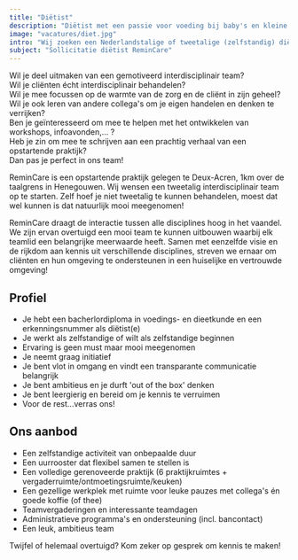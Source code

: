 ```yaml
---
title: "Diëtist"
description: "Diëtist met een passie voor voeding bij baby's en kleine kinderen of het begeleiden van vrouwen voor, tijdens of na hun zwangerschap"
image: "vacatures/diet.jpg"
intro: "Wij zoeken een Nederlandstalige of tweetalige (zelfstandig) diëtist(e) met een passie voor voeding bij baby's en kleine kinderen of het begeleiden van vrouwen voor, tijdens of na hun zwangerschap."
subject: "Sollicitatie diëtist ReminCare"
---
```


Wil je deel uitmaken van een gemotiveerd interdisciplinair team?\
Wil je cliënten écht interdisciplinair behandelen?\
Wil je mee focussen op de warmte van de zorg en de cliënt in zijn geheel?\
Wil je ook leren van andere collega's om je eigen handelen en denken te verrijken?\
Ben je geïnteresseerd om mee te helpen met het ontwikkelen van workshops, infoavonden,... ?\
Heb je zin om mee te schrijven aan een prachtig verhaal van een opstartende praktijk?\
Dan pas je perfect in ons team!

ReminCare is een opstartende praktijk gelegen te Deux-Acren, 1km over de taalgrens in Henegouwen. Wij wensen een tweetalig interdisciplinair team op te starten. Zelf hoef je niet tweetalig te kunnen behandelen, moest dat wel kunnen is dat natuurlijk mooi meegenomen!

ReminCare draagt de interactie tussen alle disciplines hoog in het vaandel. We zijn ervan overtuigd een mooi team te kunnen uitbouwen waarbij elk teamlid een belangrijke meerwaarde heeft. Samen met eenzelfde visie en de rijkdom aan kennis uit verschillende disciplines, streven we ernaar om cliënten en hun omgeving te ondersteunen in een huiselijke en vertrouwde omgeving!

## Profiel

- Je hebt een bacherlordiploma in voedings- en dieetkunde en een erkenningsnummer als diëtist(e)
- Je werkt als zelfstandige of wilt als zelfstandige beginnen
- Ervaring is geen must maar mooi meegenomen
- Je neemt graag initiatief
- Je bent vlot in omgang en vindt een transparante communicatie belangrijk
- Je bent ambitieus en je durft 'out of the box' denken
- Je bent leergierig en bereid om je kennis te verruimen
- Voor de rest...verras ons!

## Ons aanbod

- Een zelfstandige activiteit van onbepaalde duur
- Een uurrooster dat flexibel samen te stellen is
- Een volledige gerenoveerde praktijk (6 praktijkruimtes + vergaderruimte/ontmoetingsruimte/keuken)
- Een gezellige werkplek met ruimte voor leuke pauzes met collega's én goede koffie (of thee)
- Teamvergaderingen en interessante teamdagen
- Administratieve programma's en ondersteuning (incl. bancontact)
- Een leuk, ambitieus team

Twijfel of helemaal overtuigd? Kom zeker op gesprek om kennis te maken!
